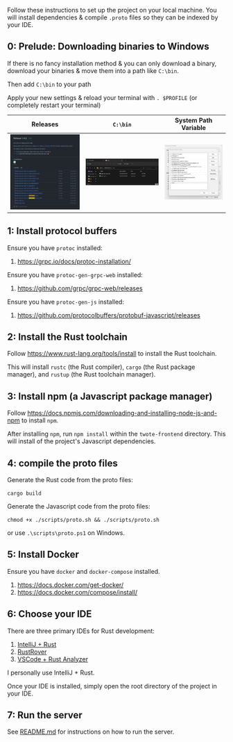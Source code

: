 Follow these instructions to set up the project on your local machine. You will install dependencies & compile `.proto`
files so they can be indexed by your IDE.

## 0: Prelude: Downloading binaries to Windows

If there is no fancy installation method & you can only download a binary, download your binaries & move them into a path like `C:\bin`.

Then add `C:\bin` to your path 

Apply your new settings & reload your terminal with `. $PROFILE` (or completely restart your terminal)

| Releases | `C:\bin`                | System Path Variable     |
|----------|---------------------|--------------------------|
| ![img_2.png](img_2.png)         | ![img.png](img.png) | ![img_1.png](img_1.png)  |


## 1: Install protocol buffers

Ensure you have `protoc` installed:

1. https://grpc.io/docs/protoc-installation/

Ensure you have `protoc-gen-grpc-web` installed:

1. https://github.com/grpc/grpc-web/releases

Ensure you have `protoc-gen-js` installed:

1. https://github.com/protocolbuffers/protobuf-javascript/releases

## 2: Install the Rust toolchain

Follow https://www.rust-lang.org/tools/install to install the Rust toolchain.

This will install `rustc` (the Rust compiler), `cargo` (the Rust package manager), and `rustup` (the Rust toolchain
manager).

## 3: Install npm (a Javascript package manager)

Follow https://docs.npmjs.com/downloading-and-installing-node-js-and-npm to install `npm`.

After installing `npm`, run `npm install` within the `twote-frontend` directory. This will install of the project's Javascript dependencies.

## 4: compile the proto files

Generate the Rust code from the proto files:

```
cargo build
```

Generate the Javascript code from the proto files:

```
chmod +x ./scripts/proto.sh && ./scripts/proto.sh
```

or use `.\scripts\proto.ps1` on Windows.

## 5: Install Docker

Ensure you have `docker` and `docker-compose` installed.

1. https://docs.docker.com/get-docker/
2. https://docs.docker.com/compose/install/

## 6: Choose your IDE

There are three primary IDEs for Rust development:
1. [IntelliJ + Rust](https://intellij-rust.github.io/)
2. [RustRover](https://www.jetbrains.com/rust/)
3. [VSCode + Rust Analyzer](https://rust-analyzer.github.io/)

I personally use IntelliJ + Rust.

Once your IDE is installed, simply open the root directory of the project in your IDE.

## 7: Run the server

See [README.md](README.md#running-the-app) for instructions on how to run the server.
